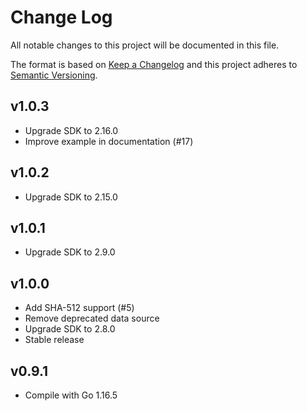 # Change Log
All notable changes to this project will be documented in this file.

The format is based on [Keep a Changelog](http://keepachangelog.com/)
and this project adheres to [Semantic Versioning](http://semver.org/).

## v1.0.3

- Upgrade SDK to 2.16.0
- Improve example in documentation (#17)

## v1.0.2

- Upgrade SDK to 2.15.0

## v1.0.1

- Upgrade SDK to 2.9.0

## v1.0.0

- Add SHA-512 support (#5)
- Remove deprecated data source
- Upgrade SDK to 2.8.0
- Stable release

## v0.9.1

- Compile with Go 1.16.5
